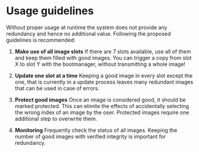 
# Usage guidelines

Without proper usage at runtime the system does not provide any redundancy and hence no additional value. Following the proposed guidelines is recommended:

1. **Make use of all image slots**
If there are 7 slots available, use all of them and keep them filled with good images.
You can trigger a copy from slot X to slot Y with the bootmanager, without transmitting a whole image!

2. **Update one slot at a time**
Keeping a good image in every slot except the one, that is currently in a update process leaves many redundant images that can be used in case of errors.

3. **Protect good images**
Once an image is considered good, it should be marked protected.
This can elimite the effects of accidentally selecting the wrong index of an image by the oser.
Protected images require one additional step to overwrite them.

4. **Monitoring**
Frequently check the status of all images. Keeping the number of good images with verified integrity is important for redundancy. 

